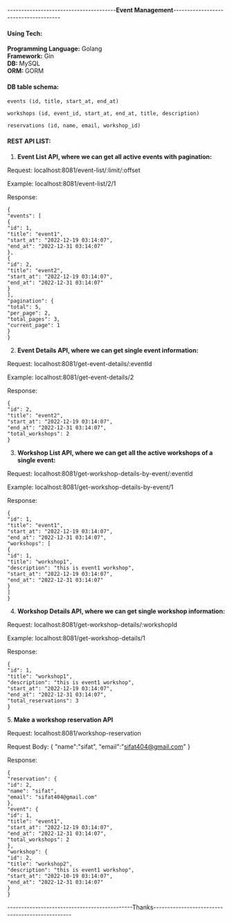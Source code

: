 
---------------------------------------<b>Event Management</b>-------------------------------------

#### Using Tech:
<b> Programming Language:</b> Golang </br>
<b> Framework:</b> Gin </br>
<b>DB: </b> MySQL </br>
<b>ORM: </b> GORM </br>

####  DB table schema:
```
events (id, title, start_at, end_at)

workshops (id, event_id, start_at, end_at, title, description)

reservations (id, name, email, workshop_id)

```
#### REST API LIST:

1. <b> Event List API, where we can get all active events with pagination: </b>

Request:
localhost:8081/event-list/:limit/:offset

Example:
localhost:8081/event-list/2/1

Response:
```
{
"events": [
{
"id": 1,
"title": "event1",
"start_at": "2022-12-19 03:14:07",
"end_at": "2022-12-31 03:14:07"
},
{
"id": 2,
"title": "event2",
"start_at": "2022-12-19 03:14:07",
"end_at": "2022-12-31 03:14:07"
}
],
"pagination": {
"total": 5,
"per_page": 2,
"total_pages": 3,
"current_page": 1
}
}
```
2. <b> Event Details API, where we can get single event information: </b>

Request:
localhost:8081/get-event-details/:eventId

Example:
localhost:8081/get-event-details/2

Response:
```
{
"id": 2,
"title": "event2",
"start_at": "2022-12-19 03:14:07",
"end_at": "2022-12-31 03:14:07",
"total_workshops": 2
}
```


3. <b> Workshop List API, where we can get all the active workshops of a single event: </b>

Request:
localhost:8081/get-workshop-details-by-event/:eventId

Example:
localhost:8081/get-workshop-details-by-event/1

Response:
```
{
"id": 1,
"title": "event1",
"start_at": "2022-12-19 03:14:07",
"end_at": "2022-12-31 03:14:07",
"workshops": [
{
"id": 1,
"title": "workshop1",
"description": "this is event1 workshop",
"start_at": "2022-12-19 03:14:07",
"end_at": "2022-12-31 03:14:07"
}
]
}
```
4. <b> Workshop Details API, where we can get single workshop information: </b>

Request:
localhost:8081/get-workshop-details/:workshopId

Example:
localhost:8081/get-workshop-details/1

Response:
```
{
"id": 1,
"title": "workshop1",
"description": "this is event1 workshop",
"start_at": "2022-12-19 03:14:07",
"end_at": "2022-12-31 03:14:07",
"total_reservations": 3
}
```
5.<b> Make a workshop reservation API </b>

Request:
localhost:8081/workshop-reservation

Request Body:
{
"name":"sifat",
"email":"sifat404@gmail.com"
}

Response:
```
{
"reservation": {
"id": 2,
"name": "sifat",
"email": "sifat404@gmail.com"
},
"event": {
"id": 1,
"title": "event1",
"start_at": "2022-12-19 03:14:07",
"end_at": "2022-12-31 03:14:07",
"total_workshops": 2
},
"workshop": {
"id": 2,
"title": "workshop2",
"description": "this is event1 workshop",
"start_at": "2022-10-19 03:14:07",
"end_at": "2022-12-31 03:14:07"
}
}
```
---------------------------------------------Thanks------------------------------------------------